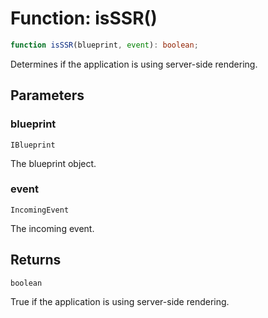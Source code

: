 # Function: isSSR()

```ts
function isSSR(blueprint, event): boolean;
```

Determines if the application is using server-side rendering.

## Parameters

### blueprint

`IBlueprint`

The blueprint object.

### event

`IncomingEvent`

The incoming event.

## Returns

`boolean`

True if the application is using server-side rendering.
